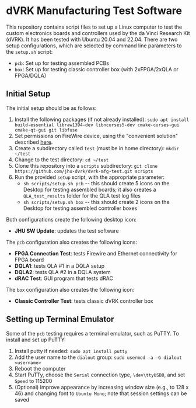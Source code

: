 # dVRK Manufacturing Test Software

This repository contains script files to set up a Linux computer to test the custom electronics boards and controllers
used by the da Vinci Research Kit (dVRK). It has been tested with Ubuntu 20.04 and 22.04. There are two setup configurations,
which are selected by command line parameters to the `setup.sh` script:

* `pcb`:  Set up for testing assembled PCBs
* `box`:  Set up for testing classic controller box (with 2xFPGA/2xQLA or FPGA/DQLA)

## Initial Setup

The initial setup should be as follows:

1. Install the following packages (if not already installed): `sudo apt install build-essential libraw1394-dev libncurses5-dev cmake-curses-gui cmake-qt-gui git libfuse`
2. Set permissions on FireWire device, using the "convenient solution" described [here](https://github.com/jhu-dvrk/sawIntuitiveResearchKit/wiki/ControllerConnection#convenient-solution).
3. Create a subdirectory called `test` (must be in home directory): `mkdir ~/test`
4. Change to the test directory: `cd ~/test`
5. Clone this repository into a `scripts` subdirectory:  `git clone https://github.com/jhu-dvrk/dvrk-mfg-test.git scripts`
6. Run the provided `setup` script, with the appropriate parameter:
   *  `sh scripts/setup.sh pcb` -- this should create 5 icons on the Desktop for testing assembled boards; it also creates a `QLA_test_results` folder for the QLA test log files
   *  `sh scripts/setup.sh box` -- this should create 2 icons on the Desktop for testing assembled controller boxes
  
Both configurations create the following desktop icon:
* **JHU SW Update**: updates the test software

The `pcb` configuration also creates the following icons:

* **FPGA Connection Test**: tests Firewire and Ethernet connectivity for FPGA board
* **DQLA1**: tests QLA #1 in a DQLA setup
* **DQLA2**: tests QLA #2 in a DQLA system
* **dRAC Test**: GUI program that tests dRAC

The `box` configuration also creates the following icon:
* **Classic Controller Test**: tests classic dVRK controller box

## Setting up Terminal Emulator

Some of the `pcb` testing requires a terminal emulator, such as PuTTY. To install and set up PuTTY:

1. Install putty if needed: `sudo apt install putty`
2. Add the user name to the `dialout` group:  `sudo usermod -a -G dialout <username>`
3. Reboot the computer
4. Start PuTTy, choose the `Serial` connection type, `\dev\ttyUSB0`, and set `Speed` to 115200
5. (Optional) Improve appearance by increasing window size (e.g., to 128 x 46) and changing font to `Ubuntu Mono`; note that session settings can be saved

### 
